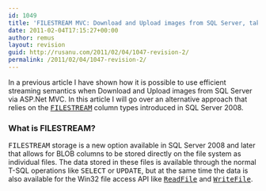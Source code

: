 ```yaml
---
id: 1049
title: 'FILESTREAM MVC: Download and Upload images from SQL Server, take 2'
date: 2011-02-04T17:15:27+00:00
author: remus
layout: revision
guid: http://rusanu.com/2011/02/04/1047-revision-2/
permalink: /2011/02/04/1047-revision-2/
---
```

In a previous article I have shown how it is possible to use efficient streaming semantics when <a hre="http://rusanu.com/2010/12/28/download-and-upload-images-from-sql-server-with-asp-net-mvc/">Download and Upload images from SQL Server via ASP.Net MVC</a>. In this article I will go over an alternative approach that relies on the <a href="http://technet.microsoft.com/en-us/library/bb933993.aspx" target="_blank"><tt>FILESTREAM</tt></a> column types introduced in SQL Server 2008.

### What is FILESTREAM?

<tt>FILESTREAM</tt> storage is a new option available in SQL Server 2008 and later that allows for BLOB columns to be stored directly on the file system as individual files. The data stored in these files is available through the normal T-SQL operations like <tt>SELECT</tt> or <tt>UPDATE</tt>, but at the same time the data is also available for the Win32 file access API like <a href="http://msdn.microsoft.com/en-us/library/aa365467%28v=vs.85%29.aspx" target="_blank"><tt>ReadFile</tt></a> and <a href="http://msdn.microsoft.com/en-us/library/aa365747%28v=vs.85%29.aspx" target="_blank"><tt>WriteFile</tt></a>.